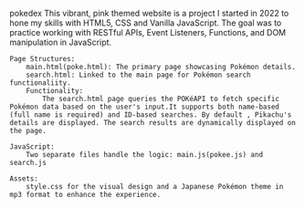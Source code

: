  p o k e d e x 
 
This vibrant, pink themed website is a project I started in 2022 to hone my skills with HTML5, CSS and Vanilla JavaScript. The goal was to practice working with RESTful APIs, Event Listeners, Functions, and DOM manipulation in JavaScript.

	Page Structures:
 		main.html(poke.html): The primary page showcasing Pokémon details.
   		search.html: Linked to the main page for Pokémon search functionaliity.
		Functionality:
  			The search.html page queries the POKéAPI to fetch specific Pokémon data based on the user's input.It supports both name-based (full name is required) and ID-based searches. By default , Pikachu's details are displayed. The search results are dynamically displayed on the page.

  	JavaScript: 
   		Two separate files handle the logic: main.js(pokee.js) and search.js
	 
	Assets:
 		style.css for the visual design and a Japanese Pokémon theme in mp3 format to enhance the experience.
